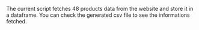 The current script fetches 48 products data from the website and store it 
in a dataframe. You can check the generated csv file to see the informations 
fetched.
